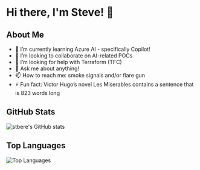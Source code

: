 # Hi there, I'm Steve! 👋

## About Me
- 🌱 I’m currently learning Azure AI - specifically Copilot!
- 👯 I’m looking to collaborate on AI-related POCs
- 🤔 I’m looking for help with Terraform (TFC)
- 💬 Ask me about anything!
- 📫 How to reach me: smoke signals and/or flare gun
- ⚡ Fun fact: Victor Hugo’s novel Les Miserables contains a sentence that is 823 words long 

## GitHub Stats
![stbere's GitHub stats](https://github-readme-stats.vercel.app/api?username=stbere&show_icons=true&theme=radical)

## Top Languages
![Top Languages](https://github-readme-stats.vercel.app/api/top-langs/?username=stbere&layout=compact&theme=radical)